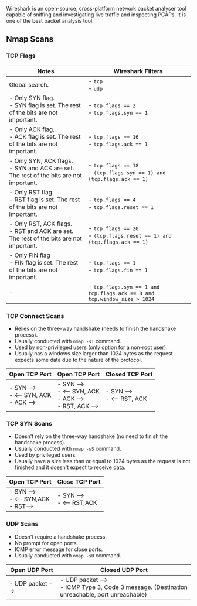 Wireshark is an open-source, cross-platform network packet analyser tool capable of sniffing and investigating live traffic and inspecting PCAPs. It is one of the best packet analysis tool.
## Nmap Scans
### TCP Flags

| **Notes**                                                                                | **Wireshark Filters**                                                      |
| ---------------------------------------------------------------------------------------- | -------------------------------------------------------------------------- |
| Global search.                                                                           | - `tcp`<br>- `udp`                                                         |
| - Only SYN flag.<br>- SYN flag is set. The rest of the bits are not important.           | - `tcp.flags == 2`<br>- `tcp.flags.syn == 1`                               |
| - Only ACK flag.<br>- ACK flag is set. The rest of the bits are not important.           | - `tcp.flags == 16`<br>- `tcp.flags.ack == 1`                              |
| - Only SYN, ACK flags.<br>- SYN and ACK are set. The rest of the bits are not important. | - `tcp.flags == 18`<br>- `(tcp.flags.syn == 1) and (tcp.flags.ack == 1)`   |
| - Only RST flag.<br>- RST flag is set. The rest of the bits are not important.           | - `tcp.flags == 4`<br>- `tcp.flags.reset == 1`                             |
| - Only RST, ACK flags.<br>- RST and ACK are set. The rest of the bits are not important. | - `tcp.flags == 20`<br>- `(tcp.flags.reset == 1) and (tcp.flags.ack == 1)` |
| - Only FIN flag<br>- FIN flag is set. The rest of the bits are not important.            | - `tcp.flags == 1`<br>- `tcp.flags.fin == 1`                               |
| -                                                                                        | - `tcp.flags.syn == 1 and tcp.flags.ack == 0 and tcp.window_size > 1024`   |
### TCP Connect Scans
- Relies on the three-way handshake (needs to finish the handshake process).
- Usually conducted with `nmap -sT` command.
- Used by non-privileged users (only option for a non-root user).
- Usually has a windows size larger than 1024 bytes as the request expects some data due to the nature of the protocol.

| **Open TCP Port**                        | **Open TCP Port  <br>**                                    | **Closed TCP Port**         |
| ---------------------------------------- | ---------------------------------------------------------- | --------------------------- |
| - SYN --><br>- <-- SYN, ACK<br>- ACK --> | - SYN --><br>- <-- SYN, ACK<br>- ACK --><br>- RST, ACK --> | - SYN --><br>- <-- RST, ACK |
### TCP SYN Scans
- Doesn't rely on the three-way handshake (no need to finish the handshake process).
- Usually conducted with `nmap -sS` command.
- Used by privileged users.
- Usually have a size less than or equal to 1024 bytes as the request is not finished and it doesn't expect to receive data.

| **Open TCP Port**                      | **Close TCP Port**         |
| -------------------------------------- | -------------------------- |
| - SYN --><br>- <-- SYN,ACK<br>- RST--> | - SYN --><br>- <-- RST,ACK |
### UDP Scans
- Doesn't require a handshake process.
- No prompt for open ports.
- ICMP error message for close ports.
- Usually conducted with `nmap -sU` command.

| Open UDP Port    | Closed UDP Port                                                                                |
| ---------------- | ---------------------------------------------------------------------------------------------- |
| - UDP packet --> | - UDP packet --><br>- ICMP Type 3, Code 3 message. (Destination unreachable, port unreachable) |

